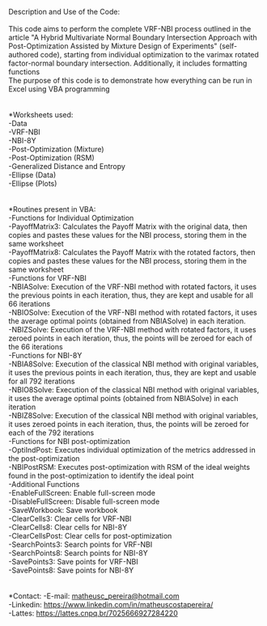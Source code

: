 Description and Use of the Code: 
<br>
<br>
	This code aims to perform the complete VRF-NBI process outlined in the article "A Hybrid Multivariate Normal Boundary Intersection Approach with Post-Optimization Assisted by Mixture Design of Experiments" (self-authored code), starting from individual 		optimization to the varimax rotated factor-normal boundary intersection. Additionally, it includes formatting functions <br>
	The purpose of this code is to demonstrate how everything can be run in Excel using VBA programming <br>
<br>
<br>
*Worksheets used:<br>
	-Data<br>
	-VRF-NBI<br>
	-NBI-8Y<br>
	-Post-Optimization (Mixture)<br>
	-Post-Optimization (RSM)<br>
	-Generalized Distance and Entropy<br>
	-Ellipse (Data)<br>
	-Ellipse (Plots)<br>
<br>
<br>
*Routines present in VBA:<br>
	-Functions for Individual Optimization<br>
		-PayoffMatrix3: Calculates the Payoff Matrix with the original data, then copies and pastes these values for the NBI process, storing them in the same worksheet<br>
		-PayoffMatrix8: Calculates the Payoff Matrix with the rotated factors, then copies and pastes these values for the NBI process, storing them in the same worksheet<br>
	-Functions for VRF-NBI<br>
		-NBIASolve: Execution of the VRF-NBI method with rotated factors, it uses the previous points in each iteration, thus, they are kept and usable for all 66 iterations<br>
		-NBIOSolve: Execution of the VRF-NBI method with rotated factors, it uses the average optimal points (obtained from NBIASolve) in each iteration.<br>
		-NBIZSolve: Execution of the VRF-NBI method with rotated factors, it uses zeroed points in each iteration, thus, the points will be zeroed for each of the 66 iterations<br>
	-Functions for NBI-8Y<br>
		-NBIA8Solve: Execution of the classical NBI method with original variables, it uses the previous points in each iteration, thus, they are kept and usable for all 792 iterations<br>
		-NBIO8Solve: Execution of the classical NBI method with original variables, it uses the average optimal points (obtained from NBIASolve) in each iteration<br>
		-NBIZ8Solve: Execution of the classical NBI method with original variables, it uses zeroed points in each iteration, thus, the points will be zeroed for each of the 792 iterations<br>
	-Functions for NBI post-optimization<br>
		-OptiIndPost: Executes individual optimization of the metrics addressed in the post-optimization<br>
		-NBIPostRSM: Executes post-optimization with RSM of the ideal weights found in the post-optimization to identify the ideal point<br>
	-Additional Functions<br>
		-EnableFullScreen: Enable full-screen mode<br>
		-DisableFullScreen: Disable full-screen mode<br>
		-SaveWorkbook: Save workbook<br>
		-ClearCells3: Clear cells for VRF-NBI<br>
		-ClearCells8: Clear cells for NBI-8Y<br>
		-ClearCellsPost: Clear cells for post-optimization<br>
		-SearchPoints3: Search points for VRF-NBI<br>
		-SearchPoints8: Search points for NBI-8Y<br>
		-SavePoints3: Save points for VRF-NBI<br>
		-SavePoints8: Save points for NBI-8Y<br>
<br>
<br>
*Contact:
-E-mail: matheusc_pereira@hotmail.com<br>
-Linkedin: https://www.linkedin.com/in/matheuscostapereira/<br>
-Lattes: https://lattes.cnpq.br/7025666927284220<br>

